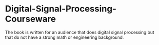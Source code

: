 # Digital-Signal-Processing-Courseware
The book is written for an audience that does digital signal processing but that do not have a strong math or engineering background.
